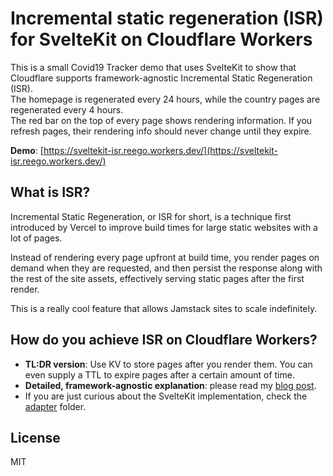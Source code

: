 # Incremental static regeneration (ISR)<br> for SvelteKit on Cloudflare Workers

This is a small Covid19 Tracker demo that uses SvelteKit to show that Cloudflare supports framework-agnostic Incremental Static Regeneration (ISR).<br>
The homepage is regenerated every 24 hours, while the country pages are regenerated every 4 hours.<br>
The red bar on the top of every page shows rendering information. If you refresh pages, their rendering info should never change until they expire.

**Demo**: [https://sveltekit-isr.reego.workers.dev/](https://sveltekit-isr.reego.workers.dev/)

## What is ISR?

Incremental Static Regeneration, or ISR for short, is a technique first introduced by Vercel to improve build times for large static websites with a lot of pages.

Instead of rendering every page upfront at build time, you render pages on demand when they are requested, and then persist the response along with the rest of the site assets, effectively serving static pages after the first render.

This is a really cool feature that allows Jamstack sites to scale indefinitely.

## How do you achieve ISR on Cloudflare Workers?

- **TL:DR version**: Use KV to store pages after you render them. You can even supply a TTL to expire pages after a certain amount of time.
- **Detailed, framework-agnostic explanation**: please read my [blog post](https://reego.dev/blog/isr-on-cloudflare-workers).
- If you are just curious about the SvelteKit implementation, check the [adapter](https://github.com/reegodev/sveltekit-isr/tree/main/adapter) folder.

## License

MIT